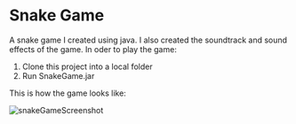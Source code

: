 # Snake Game
A snake game I created using java. I also created the soundtrack and sound effects of the game. 
In oder to play the game:
  1) Clone this project into a local folder
  2) Run SnakeGame.jar
  
This is how the game looks like:


![snakeGameScreenshot](https://user-images.githubusercontent.com/110430201/182257770-25cfdc52-9f1c-4764-96c2-e86b2116dd06.jpg)
